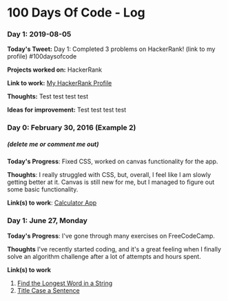 # 100 Days Of Code - Log

### Day 1: 2019-08-05

**Today's Tweet:** Day 1: Completed 3 problems on HackerRank! (link to my profile) #100daysofcode

**Projects worked on:** HackerRank

**Link to work:** [My HackerRank Profile](https://www.hackerrank.com/SimonRhe)

**Thoughts:** Test test test test

**Ideas for improvement:** Test test test test


### Day 0: February 30, 2016 (Example 2)
##### (delete me or comment me out)

**Today's Progress**: Fixed CSS, worked on canvas functionality for the app.

**Thoughts**: I really struggled with CSS, but, overall, I feel like I am slowly getting better at it. Canvas is still new for me, but I managed to figure out some basic functionality.

**Link(s) to work**: [Calculator App](http://www.example.com)


### Day 1: June 27, Monday

**Today's Progress**: I've gone through many exercises on FreeCodeCamp.

**Thoughts** I've recently started coding, and it's a great feeling when I finally solve an algorithm challenge after a lot of attempts and hours spent.

**Link(s) to work**
1. [Find the Longest Word in a String](https://www.freecodecamp.com/challenges/find-the-longest-word-in-a-string)
2. [Title Case a Sentence](https://www.freecodecamp.com/challenges/title-case-a-sentence)
